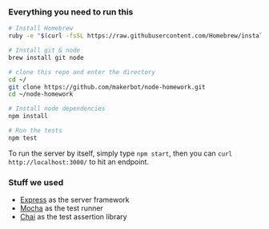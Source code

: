 ### Everything you need to run this

```sh
# Install Homebrew
ruby -e "$(curl -fsSL https://raw.githubusercontent.com/Homebrew/install/master/install)"

# Install git & node
brew install git node

# clone this repo and enter the directory
cd ~/
git clone https://github.com/makerbot/node-homework.git
cd ~/node-homework

# Install node dependencies
npm install

# Run the tests
npm test
```

To run the server by itself, simply type `npm start`, then you can `curl http://localhost:3000/` to hit an endpoint.

### Stuff we used
* [Express](http://expressjs.com/) as the server framework
* [Mocha](http://mochajs.org/) as the test runner
* [Chai](http://chaijs.com/) as the test assertion library
